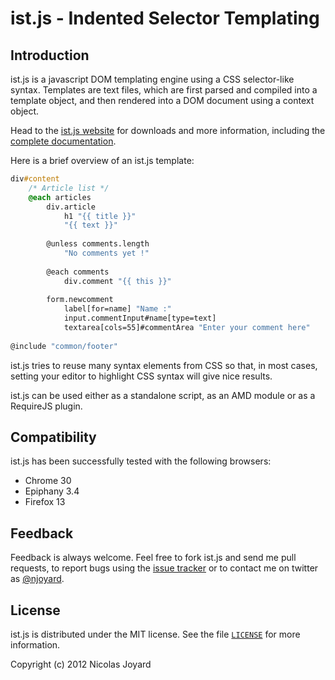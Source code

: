 ist.js - Indented Selector Templating
=====================================

Introduction
------------

ist.js is a javascript DOM templating engine using a CSS selector-like syntax.
Templates are text files, which are first parsed and compiled into a template
object, and then rendered into a DOM document using a context object.

Head to the [ist.js website][1] for downloads and more information, including
the [complete documentation][2].

Here is a brief overview of an ist.js template:

```css
div#content
    /* Article list */
    @each articles
        div.article
            h1 "{{ title }}"
            "{{ text }}"
            
        @unless comments.length
            "No comments yet !"
            
        @each comments
            div.comment "{{ this }}"
                
        form.newcomment
            label[for=name] "Name :"
            input.commentInput#name[type=text]
            textarea[cols=55]#commentArea "Enter your comment here"
                
@include "common/footer"
```

ist.js tries to reuse many syntax elements from CSS so that, in most cases,
setting your editor to highlight CSS syntax will give nice results.

ist.js can be used either as a standalone script, as an AMD module or as a
RequireJS plugin.

Compatibility
-------------

ist.js has been successfully tested with the following browsers:
- Chrome 30
- Epiphany 3.4
- Firefox 13

Feedback
--------

Feedback is always welcome. Feel free to fork ist.js and send me pull requests,
to report bugs using the [issue tracker][4] or to contact me on twitter as
[@njoyard][5].

License
-------

ist.js is distributed under the MIT license. See the file [`LICENSE`][3] for
more information.

Copyright (c) 2012 Nicolas Joyard


[1]: http://njoyard.github.com/ist
[2]: http://njoyard.github.com/ist/doc.html
[3]: https://github.com/njoyard/ist/blob/master/LICENSE
[4]: https://github.com/njoyard/ist/issues
[5]: http://twitter.com/njoyard


